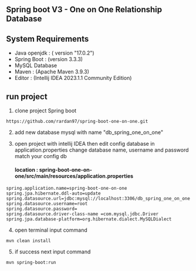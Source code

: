 ## Spring boot V3 - One on One Relationship Database

## System Requirements

- Java openjdk : ( version "17.0.2")
- Spring Boot : (version 3.3.3)
- MySQL Database
- Maven : (Apache Maven 3.9.3)
- Editor : (Intellij IDEA 2023.1.1 Community Edition)

## run project

1. clone project Spring boot
```
https://github.com/rardan97/spring-boot-one-on-one.git
```

2. add new database mysql with name "db_spring_one_on_one"

3. open project with intellij IDEA then edit config database in application.properties change database name, username and password match your config db

   #### location : spring-boot-one-on-one/src/main/resources/application.properties

```
spring.application.name=spring-boot-one-on-one
spring.jpa.hibernate.ddl-auto=update
spring.datasource.url=jdbc:mysql://localhost:3306/db_spring_one_on_one
spring.datasource.username=root
spring.datasource.password=
spring.datasource.driver-class-name =com.mysql.jdbc.Driver
spring.jpa.database-platform=org.hibernate.dialect.MySQLDialect
```


4. open terminal input command
```
mvn clean install 
```
5. if success next input command
```
mvn spring-boot:run
```